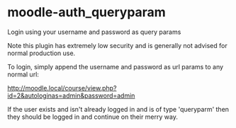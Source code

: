 # moodle-auth_queryparam

Login using your username and password as query params

Note this plugin has extremely low security and is generally not advised for
normal production use.

To login, simply append the username and password as url params to any normal url:

http://moodle.local/course/view.php?id=2&autologinas=admin&password=admin

If the user exists and isn't already logged in and is of type 'queryparm' then
they should be logged in and continue on their merry way.

